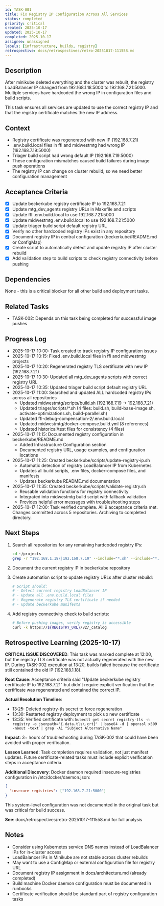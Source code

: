 ```yaml
---
id: TASK-001
title: Fix Registry IP Configuration Across All Services
status: completed
priority: critical
created: 2025-10-17
updated: 2025-10-17
completed: 2025-10-17
assignee: unassigned
labels: [infrastructure, builds, registry]
retrospective: docs/retrospectives/retro-20251017-111558.md
---
```


## Description

After minikube deleted everything and the cluster was rebuilt, the registry LoadBalancer IP changed from 192.168.1.18:5000 to 192.168.7.21:5000. Multiple services have hardcoded the wrong IP in configuration files and build scripts.

This task ensures all services are updated to use the correct registry IP and that the registry certificate matches the new IP address.

## Context

- Registry certificate was regenerated with new IP (192.168.7.21)
- .env.build.local files in ffl and midwestmtg had wrong IP (192.168.7.19:5000)
- Triager build script had wrong default IP (192.168.7.19:5000)
- These configuration mismatches caused build failures during image push operations
- The registry IP can change on cluster rebuild, so we need better configuration management

## Acceptance Criteria

- [x] Update beckerkube registry certificate IP to 192.168.7.21
- [x] Update mtg_dev_agents registry URLs in Makefile and scripts
- [x] Update ffl .env.build.local to use 192.168.7.21:5000
- [x] Update midwestmtg .env.build.local to use 192.168.7.21:5000
- [x] Update triager build script default registry URL
- [x] Verify no other hardcoded registry IPs exist in any repository
- [x] Document registry IP in central configuration (beckerkube/README.md or ConfigMap)
- [x] Create script to automatically detect and update registry IP after cluster rebuild
- [x] Add validation step to build scripts to check registry connectivity before pushing

## Dependencies

None - this is a critical blocker for all other build and deployment tasks.

## Related Tasks

- TASK-002: Depends on this task being completed for successful image pushes

## Progress Log

- 2025-10-17 10:00: Task created to track registry IP configuration issues
- 2025-10-17 10:15: Fixed .env.build.local files in ffl and midwestmtg projects
- 2025-10-17 10:20: Regenerated registry TLS certificate with new IP (192.168.7.21)
- 2025-10-17 10:30: Updated all mtg_dev_agents scripts with correct registry URL
- 2025-10-17 10:35: Updated triager build script default registry URL
- 2025-10-17 11:00: Searched and updated ALL hardcoded registry IPs across all repositories
  - Updated midwestmtg/scripts/build.sh (192.168.7.19 → 192.168.7.21)
  - Updated triager/scripts/*.sh (4 files: build.sh, build-base-image.sh, activate-optimizations.sh, build-parallel.sh)
  - Updated ffl-debug-compensation-2/.env.build.local
  - Updated midwestmtg/docker-compose.build.yml (8 references)
  - Updated historical/test files for consistency (4 files)
- 2025-10-17 11:15: Documented registry configuration in beckerkube/README.md
  - Added Infrastructure Configuration section
  - Documented registry URL, usage examples, and configuration locations
- 2025-10-17 11:25: Created beckerkube/scripts/update-registry-ip.sh
  - Automatic detection of registry LoadBalancer IP from Kubernetes
  - Updates all build scripts, .env files, docker-compose files, and manifests
  - Updates beckerkube README.md documentation
- 2025-10-17 11:35: Created beckerkube/scripts/validate-registry.sh
  - Reusable validation functions for registry connectivity
  - Integrated into midwestmtg build script with fallback validation
  - Provides helpful error messages with troubleshooting steps
- 2025-10-17 12:00: Task verified complete. All 9 acceptance criteria met. Changes committed across 5 repositories. Archiving to completed directory.

## Next Steps

1. Search all repositories for any remaining hardcoded registry IPs:
   ```bash
   cd ~/projects
   grep -r "192.168.1.18\|192.168.7.19" --include="*.sh" --include="*.env*" --include="Makefile" --include="*.yaml" --include="*.yml"
   ```

2. Document the current registry IP in beckerkube repository

3. Create automation script to update registry URLs after cluster rebuild:
   ```bash
   # Script should:
   # - Detect current registry LoadBalancer IP
   # - Update all .env.build.local files
   # - Regenerate registry TLS certificate if needed
   # - Update beckerkube manifests
   ```

4. Add registry connectivity check to build scripts:
   ```bash
   # Before pushing images, verify registry is accessible
   curl -k https://${REGISTRY_URL}/v2/_catalog
   ```

## Retrospective Learning (2025-10-17)

**CRITICAL ISSUE DISCOVERED**: This task was marked complete at 12:00, but the registry TLS certificate was not actually regenerated with the new IP. During TASK-002 execution at 13:20, builds failed because the certificate still contained the old IP (192.168.1.18).

**Root Cause**: Acceptance criteria said "Update beckerkube registry certificate IP to 192.168.7.21" but didn't require explicit verification that the certificate was regenerated and contained the correct IP.

**Actual Resolution Timeline**:
- 13:25: Deleted registry-tls secret to force regeneration
- 13:30: Restarted registry deployment to pick up new certificate
- 13:35: Verified certificate with: `kubectl get secret registry-tls -n registry -o jsonpath='{.data.tls\.crt}' | base64 -d | openssl x509 -noout -text | grep -A1 "Subject Alternative Name"`

**Impact**: 3+ hours of troubleshooting during TASK-002 that could have been avoided with proper verification.

**Lesson Learned**: Task completion requires validation, not just manifest updates. Future certificate-related tasks must include explicit verification steps in acceptance criteria.

**Additional Discovery**: Docker daemon required insecure-registries configuration in /etc/docker/daemon.json:
```json
{
  "insecure-registries": ["192.168.7.21:5000"]
}
```
This system-level configuration was not documented in the original task but was critical for build success.

**See**: docs/retrospectives/retro-20251017-111558.md for full analysis

## Notes

- Consider using Kubernetes service DNS names instead of LoadBalancer IPs for in-cluster access
- LoadBalancer IPs in Minikube are not stable across cluster rebuilds
- May want to use a ConfigMap or external configuration file for registry URL
- Document registry IP assignment in docs/architecture.md (already completed)
- Build machine Docker daemon configuration must be documented in runbooks
- Certificate verification should be standard part of registry configuration tasks
